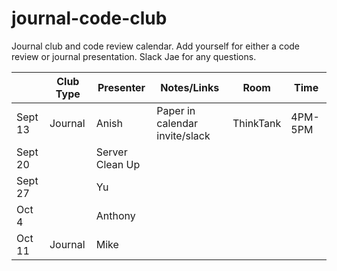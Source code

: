 # journal-code-club
Journal club and code review calendar. Add yourself for either a code review or journal presentation.  Slack Jae for any questions. 


|         | Club Type | Presenter | Notes/Links        |Room   |Time   |
|---------|-----------|-----------|--------------------|-------|-------|
| Sept 13 | Journal   | Anish     | Paper in calendar invite/slack |    ThinkTank   |    4PM-5PM   |
| Sept 20 |           |     Server Clean Up      |                    |       |       |
| Sept 27 |           |     Yu      |                    |       |       |
| Oct 4   |           |     Anthony      |                    |       |       |
| Oct 11  | Journal   |    Mike     |       |       |       |

